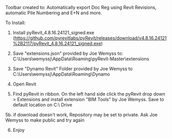 Toolbar created to: Automatically export Doc Reg using Revit Revisions, automatic Pile Numbering and E+N and more.

To Install:

1. Install pyRevit_4.8.16.24121_signed.exe (https://github.com/pyrevitlabs/pyRevit/releases/download/v4.8.16.24121%2B2117/pyRevit_4.8.16.24121_signed.exe)

2. Save "extensions.json" provided by Joe Wemyss to: C:\Users\wemyssj\AppData\Roaming\pyRevit-Master\extensions

3. Save "Dynamo Revit" Folder provided by Joe Wemyss to C:\Users\wemyssj\AppData\Roaming\Dynamo

4. Open Revit

5. Find pyRevit in ribbon. On the left hand side click the pyRevit drop down > Extensions and install extension "BIM Tools" by Joe Wemyss. Save to default location on C:\ Drive

5b. if download doesn't work, Repository may be set to private. Ask Joe Wemyss to make public and try again

6. Enjoy
